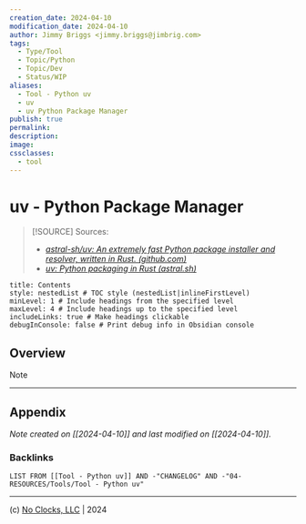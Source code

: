 ```yaml
---
creation_date: 2024-04-10
modification_date: 2024-04-10
author: Jimmy Briggs <jimmy.briggs@jimbrig.com>
tags:
  - Type/Tool
  - Topic/Python
  - Topic/Dev
  - Status/WIP
aliases:
  - Tool - Python uv
  - uv
  - uv Python Package Manager
publish: true
permalink:
description:
image:
cssclasses:
  - tool
---
```



# uv - Python Package Manager

> [!SOURCE] Sources:
> - *[astral-sh/uv: An extremely fast Python package installer and resolver, written in Rust. (github.com)](https://github.com/astral-sh/uv)*
> - *[uv: Python packaging in Rust (astral.sh)](https://astral.sh/blog/uv)*

```table-of-contents
title: Contents 
style: nestedList # TOC style (nestedList|inlineFirstLevel)
minLevel: 1 # Include headings from the specified level
maxLevel: 4 # Include headings up to the specified level
includeLinks: true # Make headings clickable
debugInConsole: false # Print debug info in Obsidian console
```

## Overview

> [!NOTE]



***

## Appendix

*Note created on [[2024-04-10]] and last modified on [[2024-04-10]].*

### Backlinks

```dataview
LIST FROM [[Tool - Python uv]] AND -"CHANGELOG" AND -"04-RESOURCES/Tools/Tool - Python uv"
```

***

(c) [No Clocks, LLC](https://github.com/noclocks) | 2024